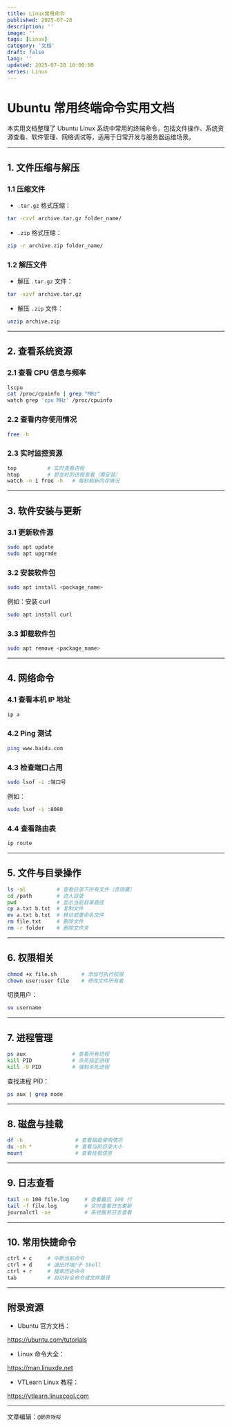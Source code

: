 ```yaml
---
title: Linux常用命令
published: 2025-07-28
description: ''
image: ''
tags: [Linux]
category: '文档'
draft: false 
lang: ''
updated: 2025-07-28 10:00:00
series: Linux
---
```


# Ubuntu 常用终端命令实用文档

本实用文档整理了 Ubuntu Linux 系统中常用的终端命令，包括文件操作、系统资源查看、软件管理、网络调试等，适用于日常开发与服务器运维场景。

---

## 1. 文件压缩与解压

### 1.1 压缩文件

- `.tar.gz` 格式压缩：

```bash
tar -czvf archive.tar.gz folder_name/
```

- `.zip` 格式压缩：

```bash
zip -r archive.zip folder_name/
```

### 1.2 解压文件

- 解压 `.tar.gz` 文件：

```bash
tar -xzvf archive.tar.gz
```

- 解压 `.zip` 文件：

```bash
unzip archive.zip
```

---

## 2. 查看系统资源

### 2.1 查看 CPU 信息与频率

```bash
lscpu
cat /proc/cpuinfo | grep "MHz"
watch grep 'cpu MHz' /proc/cpuinfo
```

### 2.2 查看内存使用情况

```bash
free -h
```

### 2.3 实时监控资源

```bash
top          # 实时查看进程
htop         # 更友好的进程查看（需安装）
watch -n 1 free -h   # 每秒刷新内存情况
```

---

## 3. 软件安装与更新

### 3.1 更新软件源

```bash
sudo apt update
sudo apt upgrade
```

### 3.2 安装软件包

```bash
sudo apt install <package_name>
```

例如：安装 curl

```bash
sudo apt install curl
```

### 3.3 卸载软件包

```bash
sudo apt remove <package_name>
```

---

## 4. 网络命令

### 4.1 查看本机 IP 地址

```bash
ip a
```

### 4.2 Ping 测试

```bash
ping www.baidu.com
```

### 4.3 检查端口占用

```bash
sudo lsof -i :端口号
```

例如：

```bash
sudo lsof -i :8080
```

### 4.4 查看路由表

```bash
ip route
```

---

## 5. 文件与目录操作

```bash
ls -al          # 查看目录下所有文件（含隐藏）
cd /path        # 进入目录
pwd             # 显示当前目录路径
cp a.txt b.txt  # 复制文件
mv a.txt b.txt  # 移动或重命名文件
rm file.txt     # 删除文件
rm -r folder    # 删除文件夹
```

---

## 6. 权限相关

```bash
chmod +x file.sh        # 添加可执行权限
chown user:user file    # 修改文件所有者
```

切换用户：

```bash
su username
```

---

## 7. 进程管理

```bash
ps aux               # 查看所有进程
kill PID             # 杀死指定进程
kill -9 PID          # 强制杀死进程
```

查找进程 PID：

```bash
ps aux | grep node
```

---

## 8. 磁盘与挂载

```bash
df -h                 # 查看磁盘使用情况
du -sh *              # 查看当前目录大小
mount                 # 查看挂载信息
```

---

## 9. 日志查看

```bash
tail -n 100 file.log     # 查看最后 100 行
tail -f file.log         # 实时查看日志更新
journalctl -xe           # 系统服务日志查看
```

---

## 10. 常用快捷命令

```bash
ctrl + c     # 中断当前命令
ctrl + d     # 退出终端/子 Shell
ctrl + r     # 搜索历史命令
tab          # 自动补全命令或文件路径
```

---

## 附录资源

- Ubuntu 官方文档：

https://ubuntu.com/tutorials

- Linux 命令大全：

https://man.linuxde.net

- VTLearn Linux 教程：

https://vtlearn.linuxcool.com

---

文章编辑：`@鈴奈咲桜`